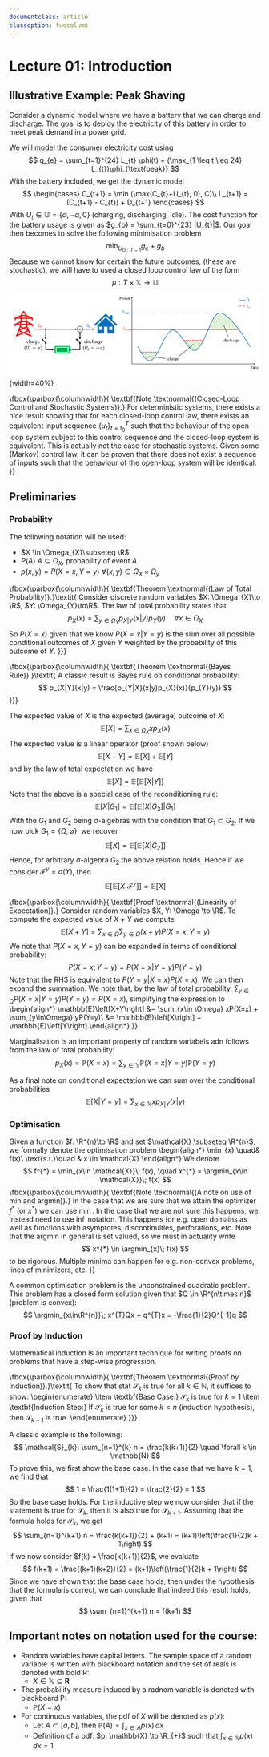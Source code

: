 ```yaml
---
documentclass: article
classoption: twocolumn
---
```


# Lecture 01: Introduction

## Illustrative Example: Peak Shaving
Consider a dynamic model where we have a battery that we can charge and discharge. The goal is to deploy the electricity of this battery in order to meet peak demand in a power grid.

We will model the consumer electricity cost using 
$$
g_{e} = \sum_{t=1}^{24} L_{t} \phi(t) + (\max_{1 \leq t \leq 24} L_{t})\phi_{\text{peak}}
$$
With the battery included, we get the dynamic model
$$
\begin{cases}
C_{t+1} = \min (\max(C_{t}+U_{t}, 0), C)\\
L_{t+1} = (C_{t+1} - C_{t}) + D_{t+1}
\end{cases}
$$
With $U_{t} \in \mathbb{U} = \{\alpha, -\alpha, 0\}$ (charging, discharging, idle). The cost function for the battery usage is given as $g_{b} = \sum_{t=0}^{23} |U_{t}|$. Our goal then becomes to solve the following minimisation problem
$$
\min_{U_{0:T-1}} g_{e} + g_{b}
$$
Because we cannot know for certain the future outcomes, (these are stochastic), we will have to used a closed loop control law of the form 
$$
\mu: T \times \mathbb{X} \to \mathbb{U}
$$


![An example setup for the peak shaving problem that will be the focus of this course](images/01-peak-shaving.png){width=40%}


\fbox{\parbox{\columnwidth}{
\textbf{Note \textnormal{(Closed-Loop Control and Stochastic Systems)}.}
For deterministic systems, there exists a nice result showing that for each closed-loop control law, there exists an equivalent input sequence $\{u_{t}\}_{t=t_{0}}^{T}$ such that the behaviour of the open-loop system subject to this control sequence and the closed-loop system is equivalent. This is actually not the case for stochastic systems. Given some (Markov) control law, it can be proven that there does not exist a sequence of inputs such that the behaviour of the open-loop system will be identical.
}}


## Preliminaries
### Probability
The following notation will be used:

- $X \in \Omega_{X}\subseteq \R$
- $P(A)\; A\subseteq \Omega_{X}$, probability of event $A$
- $p(x, y) = P(X=x, Y=y)$ $\forall (x, y) \in \Omega_{X} \times \Omega_{y}$

\fbox{\parbox{\columnwidth}{
\textbf{Theorem \textnormal{(Law of Total Probability)}.}\textit{
Consider discrete random variables $X: \Omega_{X}\to \R$, $Y: \Omega_{Y}\to\R$. The law of total probability states that 
$$
p_{X}(x) = \sum_{y\in \Omega_{Y}} p_{X|Y}(x|y) p_{Y}(y) \quad \forall x\in \Omega_{X}
$$
So $P(X=x)$ given that we know $P(X=x|Y=y)$ is the sum over all possible conditional outcomes of $X$ given $Y$ weighted by the probability of this outcome of $Y$.
}}}

\fbox{\parbox{\columnwidth}{
\textbf{Theorem \textnormal{(Bayes Rule)}.}\textit{
A classic result is Bayes rule on conditional probability:
$$
p_{X|Y}(x|y) = \frac{p_{Y|X}(x|y)p_{X}(x)}{p_{Y}(y)}
$$
}}}

The expected value of $X$ is the expected (average) outcome of $X$:
$$
\mathbb{E}\left[X\right] = \sum_{x\in \Omega_{X}} xp_{X}(x)
$$
The expected value is a linear operator (proof shown below)
$$
\mathbb{E}\left[X+Y\right] = \mathbb{E}\left[X\right] + \mathbb{E}\left[Y\right]
$$
and by the law of total expectation we have 
$$
\mathbb{E}\left[X\right] = \mathbb{E}\left[\mathbb{E}\left[X|Y\right]\right]
$$
Note that the above is a special case of the reconditioning rule:
$$
\mathbb{E}\left[X|G_{1}\right] = \mathbb{E}\left[\mathbb{E}\left[X|G_{2}\right] | G_{1}\right]
$$
With the $G_{1}$ and $G_{2}$ being $\sigma$-algebras with the condition that $G_{1} \subset G_{2}$. If we now pick $G_{1} = \{\Omega, \emptyset\}$, we recover
$$
\mathbb{E}\left[X\right] = \mathbb{E}\left[\mathbb{E}\left[X|G_{2}\right]\right]
$$
Hence, for arbitrary $\sigma$-algebra $G_{2}$ the above relation holds. Hence if we consider $\mathcal{F}^{y} = \sigma(Y)$, then 
$$
\mathbb{E}\left[\mathbb{E}\left[X|\mathcal{F}^{y}\right]\right] = \mathbb{E}\left[X\right]
$$

\fbox{\parbox{\columnwidth}{
\textbf{Proof \textnormal{(Linearity of Expectation)}.}
Consider random variables $X, Y: \Omega \to \R$. To compute the expected value of $X+Y$ we compute
$$
\mathbb{E}\left[X+Y\right] = \sum_{x\in \Omega} \sum_{y\in \Omega} (x + y)P(X=x, Y=y)
$$
We note that $P(X=x, Y=y)$ can be expanded in terms of conditional probability:
$$
P(X=x, Y=y) = P(X=x|Y=y)P(Y=y)
$$
Note that the RHS is equivalent to $P(Y=y|X=x)P(X=x)$. We can then expand the summation. We note that, by the law of total probability, $\sum_{y\in \Omega} P(X=x|Y=y)P(Y=y) = P(X=x)$, simplifying the expression to 
\begin{align*}
\mathbb{E}\left[X+Y\right] &= \sum_{x\in \Omega} xP(X=x) + \sum_{y\in\Omega} yP(Y=y)\\
&= \mathbb{E}\left[X\right] + \mathbb{E}\left[Y\right]
\end{align*}
}}


Marginalisation is an important property of random variabels adn follows from the law of total probability:
$$
p_{X}(x) = \mathbb{P}(X=x) = \sum_{y\in \mathbb{Y}} \mathbb{P}(X=x|Y=y)\mathbb{P}(Y=y)
$$

As a final note on conditional expectation we can sum over the conditional probabilities
$$
\mathbb{E}\left[X|Y=y\right] = \sum_{x\in\mathbb{X}} xp_{X|Y}(x|y)
$$

### Optimisation
Given a function $f: \R^{n}\to \R$ and set $\mathcal{X} \subseteq \R^{n}$, we formally denote the optimisation problem
\begin{align*}
    \min_{x} \quad& f(x)\\
    \text{s.t.}\quad & x \in \mathcal{X}
\end{align*}
We denote
$$
f^{*} = \min_{x\in \mathcal{X}}\; f(x), \quad x^{*} = \argmin_{x\in \mathcal{X}}\; f(x)
$$
\fbox{\parbox{\columnwidth}{
\textbf{Note \textnormal{(A note on use of min and argmin)}.}
In the case that we are sure that we attain the optimizer $f^{*}$ (or $x^{*}$) we can use $\min$. In the case that we are not sure this happens, we instead need to use $\inf$ notation. This happens for e.g. open domains as well as functions with asymptotes, discontinuities, perforations, etc.
Note that the argmin in general is set valued, so we must in actuality write
$$
x^{*} \in \argmin_{x}\; f(x)
$$
to be rigorous. Multiple minima can happen for e.g. non-convex problems, lines of minimizers, etc.
}}



A common optimisation problem is the unconstrained quadratic problem. This problem has a closed form solution given that $Q \in \R^{n\times n}$ (problem is convex):
$$
\argmin_{x\in\R^{n}}\; x^{T}Qx + q^{T}x = -\frac{1}{2}Q^{-1}q
$$

### Proof by Induction
Mathematical induction is an important technique for writing proofs on problems that have a step-wise progression.

\fbox{\parbox{\columnwidth}{
\textbf{Theorem \textnormal{(Proof by Induction)}.}\textit{
To show that stat $\mathcal{S}_{k}$ is true for all $k \in \mathbb{N}$, it suffices to show:
\begin{enumerate}
    \item \textbf{Base Case:} $\mathcal{S}_{k}$ is true for $k=1$
    \item \textbf{Induction Step:} If $\mathcal{S}_{k}$ is true for some $k < n$ (induction hypothesis), then $\mathcal{S}_{k+1}$ is true.
\end{enumerate}
}}}

A classic example is the following:
$$
\mathcal{S}_{k}: \sum_{n=1}^{k} n = \frac{k(k+1)}{2} \quad \forall k \in \mathbb{N}
$$
To prove this, we first show the base case. In the case that we have $k = 1$, we find that 
$$
1 = \frac{1(1+1)}{2} = \frac{2}{2} = 1
$$
So the base case holds. For the inductive step we now consider that if the statement is true for $\mathcal{S}_{k}$, then it is also true for $\mathcal{S}_{k+1}$. Assuming that the formula holds for $\mathcal{S}_{k}$, we get 
$$
\sum_{n=1}^{k+1} n = \frac{k(k+1)}{2} + (k+1) = (k+1)\left(\frac{1}{2}k + 1\right)
$$
If we now consider $f(k) = \frac{k(k+1)}{2}$, we evaluate
$$
f(k+1) = \frac{(k+1)(k+2)}{2} = (k+1)\left(\frac{1}{2}k + 1\right)
$$
Since we have shown that the base case holds, then under the hypothesis that the formula is correct, we can conclude that indeed this result holds, given that 
$$
\sum_{n=1}^{k+1} n = f(k+1)
$$


## Important notes on notation used for the course:

- Random variables have capital letters. The sample space of a random variable is written with blackboard notation and the set of reals is denoted with bold R:
    - $X \in \mathbb{X} \subseteq \boldsymbol{R}$
- The probability measure induced by a radnom variable is denoted with blackboard P:
    - $\mathbb{P}(X = x)$
- For continuous variables, the pdf of $X$ will be denoted as $p(x)$:
    - Let $A \subset [a, b]$, then $\mathbb{P}(A) = \int_{x\in A} p(x)\, dx$
    - Definition of a pdf: $p: \mathbb{X} \to \R_{+}$ such that $\int_{x\in \mathbb{X}} p(x)\; dx = 1$ 
